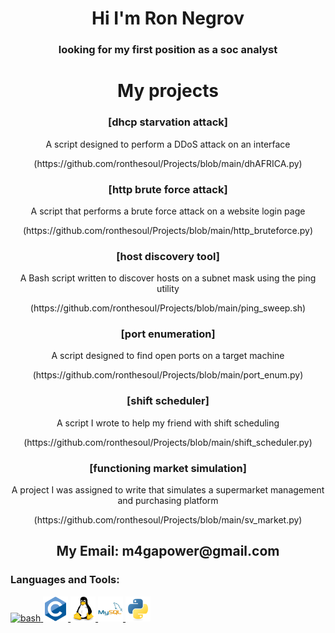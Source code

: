 <h1 align="center">Hi I'm Ron Negrov</h1>
<h3 align="center">looking for my first position as a soc analyst</h3>

<h1 align="center">My projects</h1>

<h3 align="center">[dhcp starvation attack]</h3>
<p align="center">A script designed to perform a DDoS attack on an interface</p>
<p align="center">(https://github.com/ronthesoul/Projects/blob/main/dhAFRICA.py)</p>

<h3 align="center">[http brute force attack]</h3>
<p align="center">A script that performs a brute force attack on a website login page</p>
<p align="center">(https://github.com/ronthesoul/Projects/blob/main/http_bruteforce.py)</p>

<h3 align="center">[host discovery tool]</h3>
<p align="center">A Bash script written to discover hosts on a subnet mask using the ping utility</p>
<p align="center">(https://github.com/ronthesoul/Projects/blob/main/ping_sweep.sh)</p>

<h3 align="center">[port enumeration]</h3>
<p align="center">A script designed to find open ports on a target machine</p>
<p align="center">(https://github.com/ronthesoul/Projects/blob/main/port_enum.py)</p>

<h3 align="center">[shift scheduler]</h3>
<p align="center">A script I wrote to help my friend with shift scheduling</p>
<p align="center">(https://github.com/ronthesoul/Projects/blob/main/shift_scheduler.py)</p>

<h3 align="center">[functioning market simulation]</h3>
<p align="center">A project I was assigned to write that simulates a supermarket management and purchasing platform</p>
<p align="center">(https://github.com/ronthesoul/Projects/blob/main/sv_market.py)</p>

<h2 align="center">My Email: m4gapower@gmail.com</h2>

<h3 align="left">Languages and Tools:</h3>
<p align="left"> <a href="https://www.gnu.org/software/bash/" target="_blank" rel="noreferrer"> <img src="https://www.vectorlogo.zone/logos/gnu_bash/gnu_bash-icon.svg" alt="bash" width="40" height="40"/> </a> <a href="https://www.cprogramming.com/" target="_blank" rel="noreferrer"> <img src="https://raw.githubusercontent.com/devicons/devicon/master/icons/c/c-original.svg" alt="c" width="40" height="40"/> </a> <a href="https://www.linux.org/" target="_blank" rel="noreferrer"> <img src="https://raw.githubusercontent.com/devicons/devicon/master/icons/linux/linux-original.svg" alt="linux" width="40" height="40"/> </a> <a href="https://www.mysql.com/" target="_blank" rel="noreferrer"> <img src="https://raw.githubusercontent.com/devicons/devicon/master/icons/mysql/mysql-original-wordmark.svg" alt="mysql" width="40" height="40"/> </a> <a href="https://www.python.org" target="_blank" rel="noreferrer"> <img src="https://raw.githubusercontent.com/devicons/devicon/master/icons/python/python-original.svg" alt="python" width="40" height="40"/> </a> </p>
